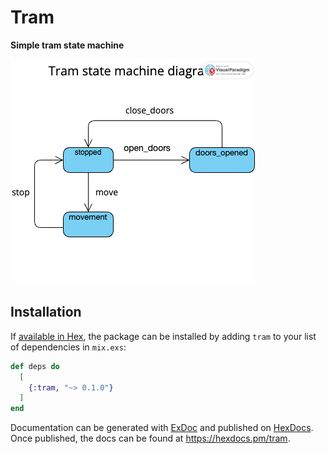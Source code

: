 # Tram

**Simple tram state machine**

![alt text](state_machine.png)

## Installation

If [available in Hex](https://hex.pm/docs/publish), the package can be installed
by adding `tram` to your list of dependencies in `mix.exs`:

```elixir
def deps do
  [
    {:tram, "~> 0.1.0"}
  ]
end
```

Documentation can be generated with [ExDoc](https://github.com/elixir-lang/ex_doc)
and published on [HexDocs](https://hexdocs.pm). Once published, the docs can
be found at <https://hexdocs.pm/tram>.

